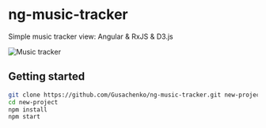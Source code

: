 # ng-music-tracker
Simple music tracker view: Angular &amp; RxJS &amp; D3.js


![Music tracker](https://github.com/Gusachenko/ng-music-tracker/blob/master/github-assets/screen.png?raw=true "Music tracker")

## Getting started
```bash
git clone https://github.com/Gusachenko/ng-music-tracker.git new-project
cd new-project
npm install
npm start
```
